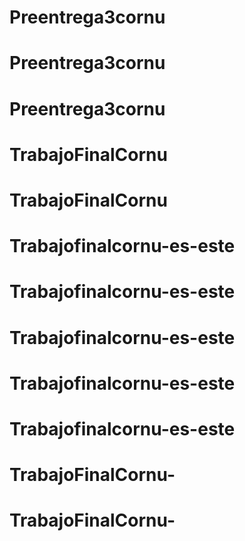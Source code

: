 # Preentrega3cornu
# Preentrega3cornu
# Preentrega3cornu
# TrabajoFinalCornu
# TrabajoFinalCornu
# Trabajofinalcornu-es-este
# Trabajofinalcornu-es-este
# Trabajofinalcornu-es-este
# Trabajofinalcornu-es-este
# Trabajofinalcornu-es-este
# TrabajoFinalCornu-
# TrabajoFinalCornu-
